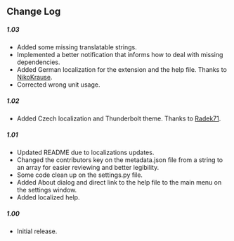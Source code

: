 ## Change Log

##### 1.03
- Added some missing translatable strings.
- Implemented a better notification that informs how to deal with missing dependencies.
- Added German localization for the extension and the help file. Thanks to [NikoKrause](https://github.com/NikoKrause).
- Corrected wrong unit usage.

##### 1.02
- Added Czech localization and Thunderbolt theme. Thanks to [Radek71](https://github.com/Radek71).

##### 1.01
- Updated README due to localizations updates.
- Changed the contributors key on the metadata.json file from a string to an array for easier reviewing and better legibility.
- Some code clean up on the settings.py file.
- Added About dialog and direct link to the help file to the main menu on the settings window.
- Added localized help.

##### 1.00
- Initial release.
